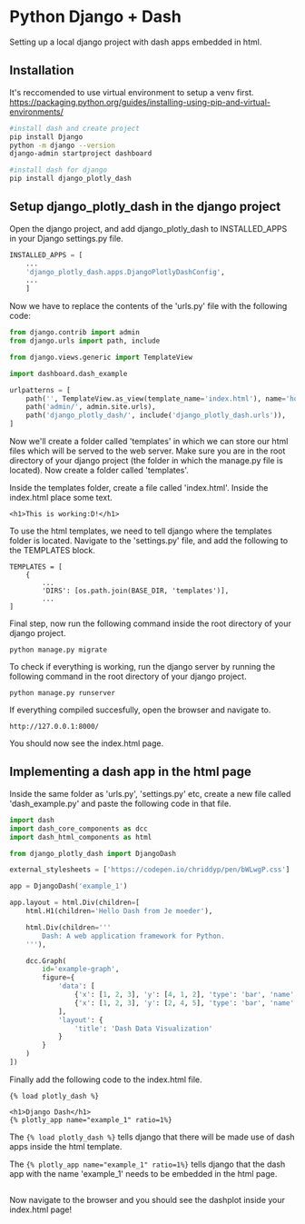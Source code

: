 # Python Django + Dash

Setting up a local django project with dash apps embedded in html.

## Installation

It's reccomended to use virtual environment to setup a venv first.
https://packaging.python.org/guides/installing-using-pip-and-virtual-environments/
```bash
#install dash and create project
pip install Django
python -m django --version
django-admin startproject dashboard

#install dash for django
pip install django_plotly_dash

```

## Setup django_plotly_dash in the django project
Open the django project, and add django_plotly_dash to INSTALLED_APPS in your Django settings.py file.
```python
INSTALLED_APPS = [
    ...
    'django_plotly_dash.apps.DjangoPlotlyDashConfig',
    ...
    ]
```
Now we have to replace the contents of the 'urls.py' file with the following code:
```python
from django.contrib import admin
from django.urls import path, include

from django.views.generic import TemplateView

import dashboard.dash_example

urlpatterns = [
    path('', TemplateView.as_view(template_name='index.html'), name='home'),
    path('admin/', admin.site.urls),
    path('django_plotly_dash/', include('django_plotly_dash.urls')),
]
```
Now we'll create a folder called 'templates' in which we can store our html files which will be served to the web server. Make sure you are in the root directory of your django project (the folder in which the manage.py file is located). Now create a folder called 'templates'.

Inside the templates folder, create a file called 'index.html'. Inside the index.html place some text.
```
<h1>This is working:D!</h1>
```

To use the html templates, we need to tell django where the templates folder is located. Navigate to the 'settings.py' file, and add the following to the TEMPLATES block.
```
TEMPLATES = [
    {
        ...
        'DIRS': [os.path.join(BASE_DIR, 'templates')],
        ...
]
```
Final step, now run the following command inside the root directory of your django project.
```
python manage.py migrate
```

To check if everything is working, run the django server by running the following command in the root directory of your django project.
```
python manage.py runserver
```
If everything compiled succesfully, open the browser and navigate to.
```
http://127.0.0.1:8000/
```
You should now see the index.html page.

## Implementing a dash app in the html page
Inside the same folder as 'urls.py', 'settings.py' etc, create a new file called 'dash_example.py' and paste the following code in that file.
```python
import dash
import dash_core_components as dcc
import dash_html_components as html

from django_plotly_dash import DjangoDash

external_stylesheets = ['https://codepen.io/chriddyp/pen/bWLwgP.css']

app = DjangoDash('example_1')

app.layout = html.Div(children=[
    html.H1(children='Hello Dash from Je moeder'),

    html.Div(children='''
        Dash: A web application framework for Python.
    '''),

    dcc.Graph(
        id='example-graph',
        figure={
            'data': [
                {'x': [1, 2, 3], 'y': [4, 1, 2], 'type': 'bar', 'name': 'SF'},
                {'x': [1, 2, 3], 'y': [2, 4, 5], 'type': 'bar', 'name': u'Montréal'},
            ],
            'layout': {
                'title': 'Dash Data Visualization'
            }
        }
    )
])

```
Finally add the following code to the index.html file.
``` 
{% load plotly_dash %}

<h1>Django Dash</h1>
{% plotly_app name="example_1" ratio=1%}
```


The ```{% load plotly_dash %}``` tells django that there will be made use of dash apps inside the html template.

The ```{% plotly_app name="example_1" ratio=1%}``` tells django that the dash app with the name 'example_1' needs to be embedded in the html page. 
##
Now navigate to the browser and you should see the dashplot inside your index.html page!

